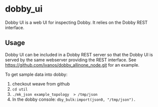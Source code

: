 # dobby_ui
Dobby UI is a web UI for inspecting Dobby.  It relies on the Dobby REST interface.

## Usage
Dobby UI can be included in a Dobby REST server so that the Dobby UI is
served by the same webserver providing the REST interface. See
https://github.com/ivanos/dobby_allinone_node.git for an example.

To get sample data into dobby:

1. checkout weave from github
2. `cd util`
3. `./mk_json example_topology  > /tmp/json`
4. In the dobby console: `dby_bulk:import(json0, "/tmp/json").`
